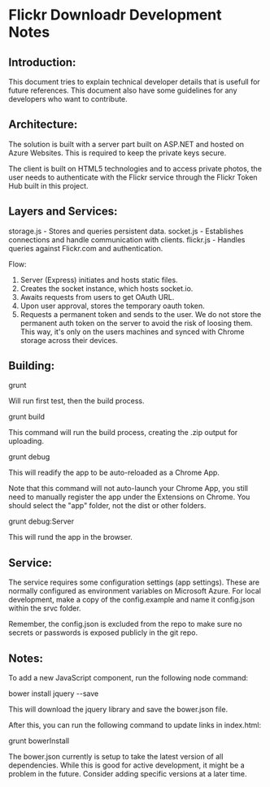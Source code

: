 Flickr Downloadr Development Notes
============

## Introduction:

This document tries to explain technical developer details that is usefull
for future references. This document also have some guidelines for any
developers who want to contribute.

## Architecture:

The solution is built with a server part built on ASP.NET and hosted on
Azure Websites. This is required to keep the private keys secure.

The client is built on HTML5 technologies and to access private photos,
the user needs to authenticate with the Flickr service through the
Flickr Token Hub built in this project.

## Layers and Services:

storage.js - Stores and queries persistent data.
socket.js - Establishes connections and handle communication with clients.
flickr.js - Handles queries against Flickr.com and authentication.

Flow:

1. Server (Express) initiates and hosts static files.
2. Creates the socket instance, which hosts socket.io.
3. Awaits requests from users to get OAuth URL.
4. Upon user approval, stores the temporary oauth token.
5. Requests a permanent token and sends to the user. We do not store
    the permanent auth token on the server to avoid the risk of loosing
    them. This way, it's only on the users machines and synced with
    Chrome storage across their devices.

## Building:

grunt

Will run first test, then the build process.

grunt build

This command will run the build process, creating the .zip output for uploading.

grunt debug

This will readify the app to be auto-reloaded as a Chrome App.

Note that this command will not auto-launch your Chrome App, you still need to
manually register the app under the Extensions on Chrome. You should select
the "app" folder, not the dist or other folders.

grunt debug:Server

This will rund the app in the browser.

## Service:

The service requires some configuration settings (app settings). These are
normally configured as environment variables on Microsoft Azure. For local
development, make a copy of the config.example and name it config.json
within the srvc folder.

Remember, the config.json is excluded from the repo to make sure no secrets
or passwords is exposed publicly in the git repo.

## Notes:

To add a new JavaScript component, run the following node command:

bower install jquery --save

This will download the jquery library and save the bower.json file.

After this, you can run the following command to update links in index.html:

grunt bowerInstall

The bower.json currently is setup to take the latest version of all
dependencies. While this is good for active development, it might be a problem
in the future. Consider adding specific versions at a later time.
